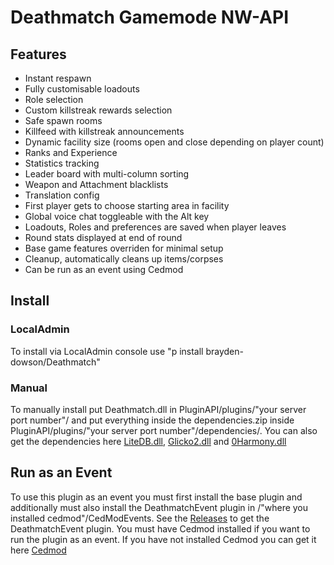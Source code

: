 # Deathmatch Gamemode NW-API
## Features
- Instant respawn
- Fully customisable loadouts
- Role selection
- Custom killstreak rewards selection
- Safe spawn rooms
- Killfeed with killstreak announcements
- Dynamic facility size (rooms open and close depending on player count)
- Ranks and Experience
- Statistics tracking
- Leader board with multi-column sorting
- Weapon and Attachment blacklists
- Translation config
- First player gets to choose starting area in facility
- Global voice chat toggleable with the Alt key
- Loadouts, Roles and preferences are saved when player leaves
- Round stats displayed at end of round
- Base game features overriden for minimal setup
- Cleanup, automatically cleans up items/corpses 
- Can be run as an event using Cedmod

## Install
### LocalAdmin
To install via LocalAdmin console use "p install brayden-dowson/Deathmatch"

### Manual
To manually install put Deathmatch.dll in PluginAPI/plugins/"your server port number"/ and put everything inside the dependencies.zip inside PluginAPI/plugins/"your server port number"/dependencies/. You can also get the dependencies here [LiteDB.dll](https://github.com/mbdavid/LiteDB), [Glicko2.dll](https://github.com/ikhanage/Glicko2) and [0Harmony.dll](https://github.com/pardeike/Harmony)

## Run as an Event
To use this plugin as an event you must first install the base plugin and additionally must also install the DeathmatchEvent plugin in /"where you installed cedmod"/CedModEvents. See the [Releases](https://github.com/brayden-dowson/Deathmatch/releases) to get the DeathmatchEvent plugin. You must have Cedmod installed if you want to run the plugin as an event. If you have not installed Cedmod you can get it here [Cedmod](https://github.com/CedModV2/CedMod)
